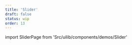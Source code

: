 ```yaml
---
title: 'Slider'
draft: false
status: wip
order: 13
---
```


<!--
  ATTENTION: This file is auto generated by using "makeDemosFactory".
  Do not change the content!
-->

import SliderPage from 'Src/uilib/components/demos/Slider'

<SliderPage />
